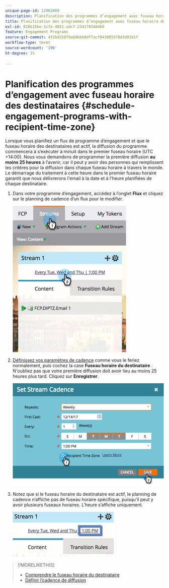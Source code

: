 ```yaml
---
unique-page-id: 12982909
description: Planification des programmes d’engagement avec fuseau horaire du destinataire - Documents Marketo - Documentation du produit
title: Planification des programmes d’engagement avec fuseau horaire des destinataires
exl-id: 818615be-3c7e-4051-adc7-2341783484b9
feature: Engagement Programs
source-git-commit: 431bd258f9a68bbb9df7acf043085578d3d91b1f
workflow-type: tm+mt
source-wordcount: '196'
ht-degree: 1%

---
```


# Planification des programmes d’engagement avec fuseau horaire des destinataires {#schedule-engagement-programs-with-recipient-time-zone}

Lorsque vous planifiez un flux de programme d’engagement et que le fuseau horaire des destinataires est actif, la diffusion du programme commencera à s’exécuter à minuit dans le premier fuseau horaire (UTC +14:00). Nous vous demandons de programmer la première diffusion **au moins 25 heures** à l’avenir, car il peut y avoir des personnes qui remplissent les critères pour la diffusion dans chaque fuseau horaire à travers le monde. Le démarrage du traitement à cette heure dans le premier fuseau horaire garantit que nous délivrerons l&#39;email à la date et à l&#39;heure planifiées de chaque destinataire.

1. Dans votre programme d’engagement, accédez à l’onglet **Flux** et cliquez sur le planning de cadence d’un flux pour le modifier.

   ![](assets/image2017-12-5-13-3a36-3a21.png)

1. [Définissez vos paramètres de cadence](/help/marketo/product-docs/email-marketing/drip-nurturing/engagement-program-streams/set-stream-cadence.md) comme vous le feriez normalement, puis cochez la case **Fuseau horaire du destinataire** . N&#39;oubliez pas que votre première diffusion doit avoir lieu au moins 25 heures plus tard. Cliquez sur **Enregistrer**.

   ![](assets/image2017-12-5-13-3a50-3a32.png)

1. Notez que si le fuseau horaire du destinataire est actif, le planning de cadence n’affiche pas de fuseau horaire spécifique, puisqu’il peut y avoir plusieurs fuseaux horaires. L’heure s’affiche uniquement.

   ![](assets/image2017-12-5-13-3a56-3a21.png)

>[!MORELIKETHIS]
>
>* [Comprendre le fuseau horaire du destinataire](/help/marketo/product-docs/email-marketing/email-programs/email-program-actions/scheduling-with-recipient-time-zone/understanding-recipient-time-zone.md)
>* [Définir l’cadence de diffusion](/help/marketo/product-docs/email-marketing/drip-nurturing/engagement-program-streams/set-stream-cadence.md)

